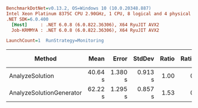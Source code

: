 ``` ini

BenchmarkDotNet=v0.13.2, OS=Windows 10 (10.0.20348.887)
Intel Xeon Platinum 8375C CPU 2.90GHz, 1 CPU, 8 logical and 4 physical cores
.NET SDK=6.0.400
  [Host]     : .NET 6.0.8 (6.0.822.36306), X64 RyuJIT AVX2
  Job-KRMMYA : .NET 6.0.8 (6.0.822.36306), X64 RyuJIT AVX2

LaunchCount=1  RunStrategy=Monitoring  

```
|                   Method |    Mean |   Error |  StdDev | Ratio | RatioSD |        Gen0 |       Gen1 |      Gen2 | Allocated | Alloc Ratio |
|------------------------- |--------:|--------:|--------:|------:|--------:|------------:|-----------:|----------:|----------:|------------:|
|          AnalyzeSolution | 40.64 s | 1.380 s | 0.913 s |  1.00 |    0.00 | 175000.0000 | 81000.0000 | 6000.0000 |   4.88 GB |        1.00 |
| AnalyzeSolutionGenerator | 62.22 s | 1.295 s | 0.857 s |  1.53 |    0.03 | 169000.0000 | 76000.0000 | 1000.0000 |   4.85 GB |        0.99 |
